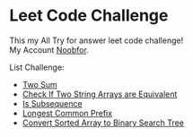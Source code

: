 # Leet Code Challenge

This my All Try for answer leet code challenge!  
My Account [Noobfor](https://leetcode.com/Noobfor/).  

List Challenge:

- [Two Sum](./twoSum/README.md)
- [Check If Two String Arrays are Equivalent](./Check_If_Two_String_Arrays_are_Equivalent/README.md)
- [Is Subsequence](./Is_Subsequence/README.md)
- [Longest Common Prefix](./LongestCommonPrefix/README.md)
- [Convert Sorted Array to Binary Search Tree](./Convert_Sorted_Array_to_Binary_Search_Tree/README.md)